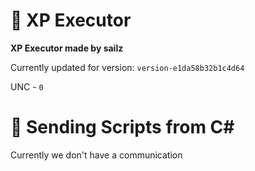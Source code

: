 # 🚀 XP Executor
**XP Executor made by sailz**

Currently updated for version: `version-e1da58b32b1c4d64`

UNC - `0`

# 📡 Sending Scripts from C# 

Currently we don't have a communication
